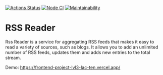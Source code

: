 [![Actions Status](https://github.com/denikeev/frontend-project-lvl3/workflows/hexlet-check/badge.svg)](https://github.com/denikeev/frontend-project-lvl3/actions) 
[![Node CI](https://github.com/denikeev/frontend-project-lvl3/actions/workflows/ci.yml/badge.svg)](https://github.com/denikeev/frontend-project-lvl3/actions/workflows/ci.yml) 
[![Maintainability](https://api.codeclimate.com/v1/badges/eba0dfaf38fa19663971/maintainability)](https://codeclimate.com/github/denikeev/frontend-project-lvl3/maintainability) 

# RSS Reader

Rss Reader is a service for aggregating RSS feeds that makes it easy to read a variety of sources, such as blogs. It allows you to add an unlimited number of RSS feeds, updates them and adds new entries to the total stream.

Demo: 
https://frontend-project-lvl3-lac-ten.vercel.app/
